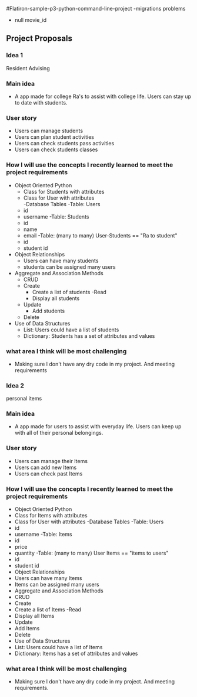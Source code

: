 #Flatiron-sample-p3-python-command-line-project
-migrations problems
- null movie_id 
## Project Proposals 

### Idea 1
Resident Advising 

### Main idea
- A app made for college Ra's to assist with college life. Users can stay up to date with students. 
### User story
- Users can manage students
- Users can plan student activities
- Users can check students pass activities 
- Users can check students classes

### How I will use the concepts I recently learned to meet the project requirements 

- Object Oriented Python 
    - Class for Students with attributes
    - Class for User with attributes  
-Database Tables 
    -Table: Users 
    - id
    - username
    -Table: Students
    - id
    - name 
    - email
    -Table: (many to many) User-Students  == "Ra to student"
    - id 
    - student id
- Object Relationships
     - Users can have many students
     - students can be assigned many users
- Aggregate and Association Methods 
    - CRUD
    - Create
        - Create a list of students
    -Read
        - Display all students
    - Update
        - Add students
    - Delete
- Use of Data Structures 
    - List: Users could have a list of students 
    - Dictionary: Students has a set of attributes and values

### what area I think will be most challenging

- Making sure I don't have any dry code in my project. And meeting requirements


### Idea 2


personal items


### Main idea
- A app made for users to assist with everyday life. Users can keep up with all of their personal belongings.


### User story
- Users can manage their Items
- Users can add new Items
- Users can check past Items


### How I will use the concepts I recently learned to meet the project requirements


- Object Oriented Python
- Class for Items with attributes
- Class for User with attributes
-Database Tables
-Table: Users
- id
- username
-Table: Items
- id
- price
- quantity
-Table: (many to many) User Items == "items to users"
- id
- student id
- Object Relationships
- Users can have many Items
- Items can be assigned many users
- Aggregate and Association Methods
- CRUD
- Create
- Create a list of Items
-Read
- Display all Items
- Update
- Add Items
- Delete
- Use of Data Structures
- List: Users could have a list of Items
- Dictionary: Items has a set of attributes and values


### what area I think will be most challenging


- Making sure I don't have any dry code in my project. And meeting requirements.

